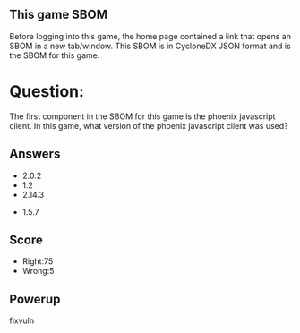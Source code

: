 ## This game SBOM
Before logging into this game,
the home page contained a link
that opens an SBOM in a new tab/window.
This SBOM is in CycloneDX JSON format
and is the SBOM for this game.

# Question:
The first component
in the SBOM
for this game
is the phoenix javascript client.
In this game, what version of the
phoenix javascript client was used?

## Answers
- 2.0.2
- 1.2
- 2.14.3
* 1.5.7

## Score
- Right:75
- Wrong:5

## Powerup
fixvuln
